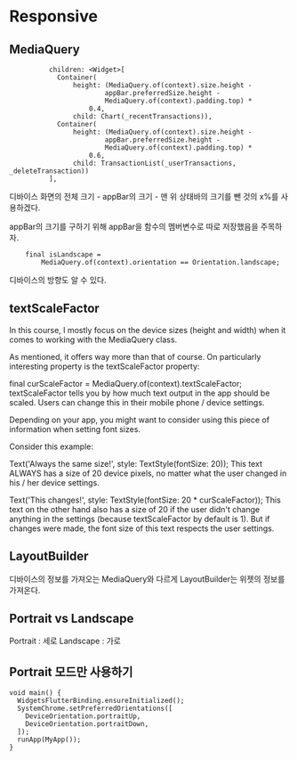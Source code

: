 # Responsive

## MediaQuery

```
          children: <Widget>[
            Container(
                height: (MediaQuery.of(context).size.height -
                        appBar.preferredSize.height -
                        MediaQuery.of(context).padding.top) *
                    0.4,
                child: Chart(_recentTransactions)),
            Container(
                height: (MediaQuery.of(context).size.height -
                        appBar.preferredSize.height -
                        MediaQuery.of(context).padding.top) *
                    0.6,
                child: TransactionList(_userTransactions, _deleteTransaction))
          ],
```

디바이스 화면의 전체 크기 - appBar의 크기 - 맨 위 상태바의 크기를 뺀 것의 x%를 사용하겠다.

appBar의 크기를 구하기 위해 appBar을 함수의 멤버변수로 따로 저장했음을 주목하자.

```
    final isLandscape =
        MediaQuery.of(context).orientation == Orientation.landscape;
```

디바이스의 방향도 알 수 있다.

## textScaleFactor

In this course, I mostly focus on the device sizes (height and width) when it comes to working with the MediaQuery class.

As mentioned, it offers way more than that of course. On particularly interesting property is the textScaleFactor property:

final curScaleFactor = MediaQuery.of(context).textScaleFactor;
textScaleFactor tells you by how much text output in the app should be scaled. Users can change this in their mobile phone / device settings.

Depending on your app, you might want to consider using this piece of information when setting font sizes.

Consider this example:

Text('Always the same size!', style: TextStyle(fontSize: 20));
This text ALWAYS has a size of 20 device pixels, no matter what the user changed in his / her device settings.

Text('This changes!', style: TextStyle(fontSize: 20 * curScaleFactor));
This text on the other hand also has a size of 20 if the user didn't change anything in the settings (because textScaleFactor by default is 1). But if changes were made, the font size of this text respects the user settings.

## LayoutBuilder

디바이스의 정보를 가져오는 MediaQuery와 다르게 LayoutBuilder는 위젯의 정보를 가져온다.

## Portrait vs Landscape

Portrait : 세로
Landscape : 가로

## Portrait 모드만 사용하기

```
void main() {
  WidgetsFlutterBinding.ensureInitialized();
  SystemChrome.setPreferredOrientations([
    DeviceOrientation.portraitUp,
    DeviceOrientation.portraitDown,
  ]);
  runApp(MyApp());
}
```